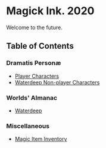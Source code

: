 # Magick Ink. 2020

Welcome to the future.

## Table of Contents

### Dramatis Personæ

* [Player Characters][player-characters]
* [Waterdeep Non-player Characters][waterdeep-npcs]

[player-characters]: player-characters/
[waterdeep-npcs]: non-player-characters/waterdeep.md

### Worlds' Almanac

* [Waterdeep][waterdeep-almanac]

[waterdeep-almanac]: worlds-almanac/waterdeep.md

### Miscellaneous

* [Magic Item Inventory](./magic-item-inventory.md)
